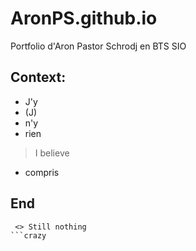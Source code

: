 # AronPS.github.io
Portfolio d'Aron Pastor Schrodj en BTS SIO


## Context:
 - J'y
  - (J)
 - n'y
 - rien
 > I believe
 - compris
## End


```das
 <> Still nothing
```crazy
